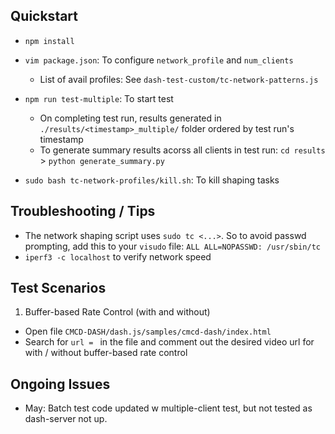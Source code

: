 ## Quickstart

- `npm install`

- `vim package.json`: To configure `network_profile` and `num_clients`
  - List of avail profiles: See `dash-test-custom/tc-network-patterns.js`
- `npm run test-multiple`: To start test
  - On completing test run, results generated in `./results/<timestamp>_multiple/` folder ordered by test run's timestamp
  - To generate summary results acorss all clients in test run: `cd results` > `python generate_summary.py`
- `sudo bash tc-network-profiles/kill.sh`: To kill shaping tasks

## Troubleshooting / Tips

- The network shaping script uses `sudo tc <...>`. So to avoid passwd prompting, add this to your `visudo` file: `ALL ALL=NOPASSWD: /usr/sbin/tc`
- `iperf3 -c localhost` to verify network speed

## Test Scenarios

1. Buffer-based Rate Control (with and without)
  - Open file `CMCD-DASH/dash.js/samples/cmcd-dash/index.html`
  - Search for `url = ` in the file and comment out the desired video url for with / without buffer-based rate control

<!---
## Batch Test
Batch test runs x runs across y profiles.

How to run:
- Enter test profiles in `batch_test_profiles` file
- Edit `runs_per_profile=5` in `batch_test.sh`
- Run `bash batch_test.sh`
- - System will prompt for test type and expt code

NOTE:
- If terminate batch_test.sh midway, the 2 background processes may not be killed properly, check with:
-- `lsof -i :9001`
-- `ps | grep run_server`
- And kill if either process is running.
--->


## Ongoing Issues
- May: Batch test code updated w multiple-client test, but not tested as dash-server not up.
